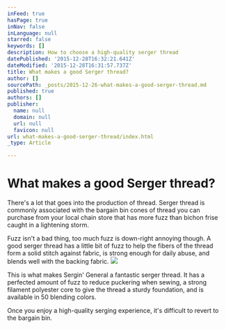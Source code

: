 ```yaml
---
inFeed: true
hasPage: true
inNav: false
inLanguage: null
starred: false
keywords: []
description: How to choose a high-quality serger thread
datePublished: '2015-12-28T16:32:21.641Z'
dateModified: '2015-12-28T16:31:57.737Z'
title: What makes a good Serger thread?
author: []
sourcePath: _posts/2015-12-26-what-makes-a-good-serger-thread.md
published: true
authors: []
publisher:
  name: null
  domain: null
  url: null
  favicon: null
url: what-makes-a-good-serger-thread/index.html
_type: Article

---
```

# What makes a good Serger thread?

There's a lot that goes into the production of thread. Serger thread is commonly associated with the bargain bin cones of thread you can purchase from your local chain store that has more fuzz than bichon frise caught in a lightening storm.

Fuzz isn't a bad thing, too much fuzz is down-right annoying though. A good serger thread has a little bit of fuzz to help the fibers of the thread form a solid stitch against fabric, is strong enough for daily abuse, and blends well with the backing fabric.
![](https://the-grid-user-content.s3-us-west-2.amazonaws.com/bd3f7171-e39d-4906-baa3-a1122eb992e8.jpg)

This is what makes Sergin' General a fantastic serger thread. It has a perfected amount of fuzz to reduce puckering when sewing, a strong filament polyester core to give the thread a sturdy foundation, and is available in 50 blending colors.

Once you enjoy a high-quality serging experience, it's difficult to revert to the bargain bin.